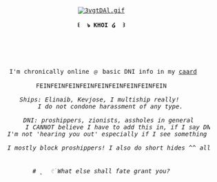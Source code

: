 <div align="center">



<br><br>
<pre>

<a href="https://freeimage.host/"><img src="https://iili.io/3vgtDAl.gif" alt="3vgtDAl.gif" border="0" /></a>
	
<header><b> ꒰  ঌ KHOI ໒  ꒱ </b></header>
	
 I'm chronically online ﹫ basic DNI info in my <a href="https://khoiphoskarrd.carrd.co">caard</a>

FEINFEINFEINFEINFEINFEINFEINFEINFEIN

<I> Ships: Elinaib, Kevjose, I multiship really!  </I>
	<I> I do not condone harassment of any type.
		
	<I> DNI: proshippers, zionists, assholes in general </I>
		<I> I CANNOT believe I have to add this in, if I say DNI of a ship, please leave me alone, 
	I'm not 'hearing you out' especially if I see something like Alvaluca or Orphlice. I get uncomfortable. 
			
	<I>I mostly block proshippers! I also do short hides ^^ all oomfs that are from ponytown or twitter are welcome to cuddle! </I>
	        
	    
# ˛  𓏲࣪ What else shall fate grant you?
</pre>
<br><br>
<br><br><be>
    
</body>
</html>
